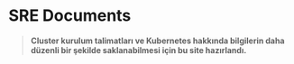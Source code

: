 # SRE Documents

> **Cluster kurulum talimatları ve Kubernetes hakkında bilgilerin daha düzenli bir şekilde saklanabilmesi için bu site hazırlandı.**
